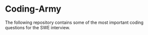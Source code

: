 # Coding-Army
The following repository contains some of the most important  coding questions for the SWE interview. 
